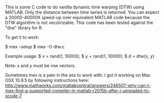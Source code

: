 This is some C code to do vanilla dynamic time warping (DTW)
using MATLAB. Only the distance between time series is returned.
You can expect a 20000-40000X speed-up over equivalent MATLAB code
because the DTW algorithm is not vecotrizable. This code has been tested
against the "dtw" library for R.

To get it to work:

$ mex -setup
$ mex -O dtw.c

Example usage:
$ x = rand(1, 10000);
$ y = rand(1, 10000);
$ d = dtw(x, y)

Note: x and y must be row vectors.

Sometimes mex is a pain in the ass to work with. I got it working on
Mac OSX 10.9.5 by following instructions here:
http://www.mathworks.com/matlabcentral/answers/246507-why-can-t-mex-find-a-supported-compiler-in-matlab-r2015b-after-i-upgraded-to-xcode-7
